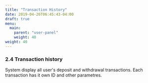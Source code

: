 ```yaml
---
title: "Transaction History"
date: 2019-04-26T06:45:43-04:00
draft: true
menu:
  main:
    parent: "user-panel"
    weight: 40
weight: 40
---
```


### 2.4 Transaction history

System display all user's deposit and withdrawal transactions. Each transaction has it own ID and other parametres.
